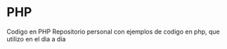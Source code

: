 # PHP
Codigo en PHP
Repositorio personal con ejemplos de codigo en php, que utilizo en el dia a dia
